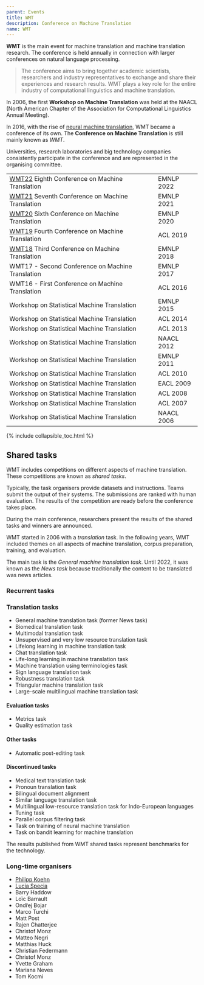 ```yaml
---
parent: Events
title: WMT
description: Conference on Machine Translation
name: WMT
---
```


**WMT** is the main event for machine translation and machine translation research.  The conference is held annually in connection with larger conferences on natural language processing.

> The conference aims to bring together academic scientists, researchers and industry representatives to exchange and share their experiences and research results. WMT plays a key role for the entire industry of computational linguistics and machine translation.

In 2006, the first **Workshop on Machine Translation** was held at the NAACL (North American Chapter of the Association for Computational Linguistics Annual Meeting).

In 2016, with the rise of [neural machine translation](/approaches/neural-machine-translation.md), WMT became a conference of its own.  The **Conference on Machine Translation** is still mainly known as *WMT*.

Universities, research laboratories and big technology companies consistently participate in the conference and are represented in the organising committee.

|     |     |
| --- | --- |
| [WMT22](wmt22.md) Eighth Conference on Machine Translation | EMNLP 2022 |
| [WMT21](wmt21.md) Seventh Conference on Machine Translation | EMNLP 2021 |
| [WMT20](wmt20.md) Sixth Conference on Machine Translation | EMNLP 2020 |
| [WMT19](wmt19.md) Fourth Conference on Machine Translation | ACL 2019 |
| [WMT18](wmt18.md) Third Conference on Machine Translation | EMNLP 2018 |
| WMT17 - Second Conference on Machine Translation | EMNLP 2017 |
| WMT16 - First Conference on Machine Translation | ACL 2016 |
| Workshop on Statistical Machine Translation | EMNLP 2015 |
| Workshop on Statistical Machine Translation | ACL 2014 |
| Workshop on Statistical Machine Translation | ACL 2013 |
| Workshop on Statistical Machine Translation | NAACL 2012 |
| Workshop on Statistical Machine Translation | EMNLP 2011 |
| Workshop on Statistical Machine Translation | ACL 2010 |
| Workshop on Statistical Machine Translation | EACL 2009 |
| Workshop on Statistical Machine Translation | ACL 2008 |
| Workshop on Statistical Machine Translation | ACL 2007 |
| Workshop on Statistical Machine Translation | NAACL 2006 |

{% include collapsible_toc.html %}

## Shared tasks

WMT includes competitions on different aspects of machine translation. These competitions are known as *shared tasks*.

Typically, the task organisers provide datasets and instructions. Teams submit the output of their systems. The submissions are ranked with human evaluation. The results of the competition are ready before the conference takes place.

During the main conference, researchers present the results of the shared tasks and winners are announced.

WMT started in 2006 with a *translation* task. In the following years, WMT included themes on all aspects of machine translation, corpus preparation, training, and evaluation.

The main task is the *General machine translation task*. Until 2022, it was known as the *News task* because traditionally the content to be translated was news articles.

### Recurrent tasks

### Translation tasks

- General machine translation task (former News task)
- Biomedical translation task
- Multimodal translation task
- Unsupervised and very low resource translation task
- Lifelong learning in machine translation task
- Chat translation task
- Life-long learning in machine translation task
- Machine translation using terminologies task
- Sign language translation task
- Robustness translation task
- Triangular machine translation task
- Large-scale multilingual machine translation task

#### Evaluation tasks

- Metrics task
- Quality estimation task

#### Other tasks

- Automatic post-editing task

#### Discontinued tasks

- Medical text translation task
- Pronoun translation task
- Bilingual document alignment
- Similar language translation task
- Multilingual low-resource translation task for Indo-European languages
- Tuning task
- Parallel corpus filtering task
- Task on training of neural machine translation
- Task on bandit learning for machine translation

The results published from WMT shared tasks represent benchmarks for the technology.

### Long-time organisers

- [Philipp Koehn](/community/people/philipp-koehn.md)
- [Lucia Specia](/community/people/lucia-specia.md)
- Barry Haddow
- Loïc Barrault
- Ondřej Bojar
- Marco Turchi
- Matt Post
- Rajen Chatterjee
- Christof Monz
- Matteo Negri
- Matthias Huck
- Christian Federmann
- Christof Monz
- Yvette Graham
- Mariana Neves
- Tom Kocmi
